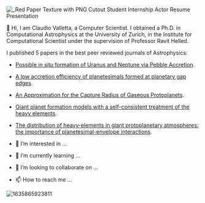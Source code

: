 
![_Red Paper Texture with PNG Cutout Student Internship Actor Resume Presentation](https://user-images.githubusercontent.com/32271546/186423785-e3bcd74d-994a-4d9c-bbf5-362109c67f2d.gif)

👋 Hi, I am Claudio Valletta, a Computer Scientist. 
I obtained a Ph.D. in Computational Astrophysics at the University of Zurich, in the Institute for Computational Scientist under the supervision of Professor Ravit Helled. 

I published 5 papers in the best peer reviewed journals of Astrophysics:
- [Possible in situ formation of Uranus and Neptune via Pebble Accretion](https://doi.org/10.3847/1538-4357/ac5f52).
- [A low accretion efficiency of planetesimals formed at planetary gap edges](https://doi.org/10.1051/0004-6361/202142391).
- [An Approximation for the Capture Radius of Gaseous Protoplanets](https://doi.org/10.1093/mnrasl/slab089).
- [Giant planet formation models with a self-consistent treatment of the heavy elements](https://doi.org/10.3847/1538-4357/aba904).
- [The distribution of heavy-elements in giant protoplanetary atmospheres: the importance of planetesimal-envelope interactions](https://doi.org/10.3847/1538-4357/aaf427).

- 👀 I’m interested in ...
- 🌱 I’m currently learning ...
- 💞️ I’m looking to collaborate on ...
- 📫 How to reach me ...

<!---
ClaudioValletta92/ClaudioValletta92 is a ✨ special ✨ repository because its `README.md` (this file) appears on your GitHub profile.
You can click the Preview link to take a look at your changes.
--->
![1635865923811](https://user-images.githubusercontent.com/32271546/186421466-3018bb12-7d76-4e76-84ce-b320e90ab65c.jpeg)
